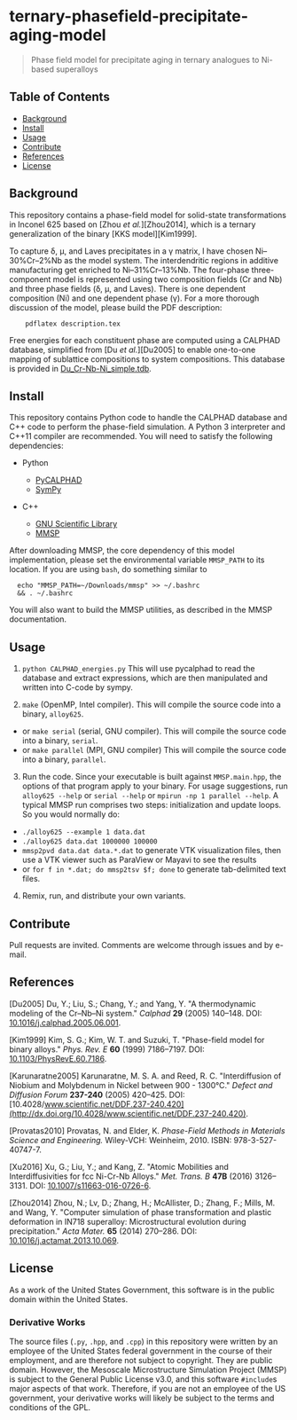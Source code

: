 # ternary-phasefield-precipitate-aging-model

> Phase field model for precipitate aging in ternary analogues to Ni-based superalloys


## Table of Contents

- [Background](Background)
- [Install](#Install)
- [Usage](#Usage)
- [Contribute](#Contribute)
- [References](#References)
- [License](#license)


## Background

This repository contains a phase-field model for solid-state transformations in
Inconel 625 based on [Zhou *et al.*][Zhou2014], which is a ternary generalization
of the binary [KKS model][Kim1999].

To capture δ, μ, and Laves precipitates in a γ matrix, I have
chosen Ni–30%Cr–2%Nb as the model system. The interdendritic regions in
additive manufacturing get enriched to Ni–31%Cr–13%Nb.
The four-phase three-component model is represented using two composition fields
(Cr and Nb) and three phase fields (δ, μ, and Laves). There is one
dependent composition (Ni) and one dependent phase (γ).
For a more thorough discussion of the model, please build the PDF description:

```
    pdflatex description.tex
```

Free energies for each constituent phase are computed using a CALPHAD database,
simplified from [Du *et al.*][Du2005] to enable one-to-one mapping of sublattice
compositions to system compositions. This database is provided in
[Du_Cr-Nb-Ni_simple.tdb](Du_Cr-Nb-Ni_simple.tdb).


## Install

This repository contains Python code to handle the CALPHAD database and C++
code to perform the phase-field simulation. A Python 3 interpreter and C++11
compiler are recommended. You will need to satisfy the following dependencies:

- Python
  - [PyCALPHAD](http://pycalphad.readthedocs.io/en/latest/)
  - [SymPy](http://www.sympy.org/en/index.html)

- C++
  - [GNU Scientific Library](https://www.gnu.org/software/gsl/)
  - [MMSP](https://github.com/mesoscale/mmsp)
  
After downloading MMSP, the core dependency of this model implementation,
please set the environmental variable ```MMSP_PATH``` to its location. If
you are using ```bash```, do something similar to

```
  echo "MMSP_PATH=~/Downloads/mmsp" >> ~/.bashrc
  && . ~/.bashrc
```

You will also want to build the MMSP utilities,
as described in the MMSP documentation.


## Usage

1. ```python CALPHAD_energies.py```
   This will use pycalphad to read the database and extract expressions,
   which are then manipulated and written into C-code by sympy.

2. ```make``` (OpenMP, Intel compiler).
  This will compile the source code into a binary, ```alloy625```.
  - or ```make serial``` (serial, GNU compiler).
  This will compile the source code into a binary, ```serial```.
  - or ```make parallel``` (MPI, GNU compiler)
  This will compile the source code into a binary, ```parallel```.

3. Run the code. Since your executable is built against ```MMSP.main.hpp```,
  the options of that program apply to your binary. For usage suggestions,
  run ```alloy625 --help``` or ```serial --help``` or
  ```mpirun -np 1 parallel --help```. A typical MMSP run comprises two steps:
  initialization and update loops. So you would normally do:
  - ```./alloy625 --example 1 data.dat```
  - ```./alloy625 data.dat 1000000 100000```
  - ```mmsp2pvd data.dat data.*.dat``` to generate VTK visualization files,
    then use a VTK viewer such as ParaView or Mayavi to see the results
  - or ```for f in *.dat; do mmsp2tsv $f; done``` to generate tab-delimited
  text files.

4. Remix, run, and distribute your own variants.


## Contribute

Pull requests are invited. Comments are welcome through issues and by e-mail.


## References

[Du2005]  Du, Y.; Liu, S.; Chang, Y.; and Yang, Y.
          "A thermodynamic modeling of the Cr–Nb–Ni system."
          *Calphad* **29** (2005) 140–148.
          DOI: [10.1016/j.calphad.2005.06.001](http://dx.doi.org/10.1016/j.calphad.2005.06.001).

[Kim1999] Kim, S. G.; Kim, W. T. and Suzuki, T.
		  "Phase-field model for binary alloys."
		  *Phys. Rev. E* **60** (1999) 7186–7197.
		  DOI: [10.1103/PhysRevE.60.7186](http://dx.doi.org/10.1103/PhysRevE.60.7186).

[Karunaratne2005] Karunaratne, M. S. A. and Reed, R. C.
		          "Interdiffusion of Niobium and Molybdenum in Nickel between 900 - 1300&deg;C."
		          *Defect and Diffusion Forum* **237-240** (2005) 420–425.
		          DOI: [10.4028/www.scientific.net/DDF.237-240.420](http://dx.doi.org/10.4028/www.scientific.net/DDF.237-240.420).

[Provatas2010] Provatas, N. and Elder, K.
		       *Phase-Field Methods in Materials Science and Engineering.*
		       Wiley-VCH: Weinheim, 2010.
		       ISBN: 978-3-527-40747-7.

[Xu2016] Xu, G.; Liu, Y.; and Kang, Z.
		 "Atomic Mobilities and Interdiffusivities for fcc Ni-Cr-Nb Alloys."
		 *Met. Trans. B* **47B** (2016) 3126–3131.
		 DOI: [10.1007/s11663-016-0726-6](http://dx.doi.org/10.1007/s11663-016-0726-6).

[Zhou2014] Zhou, N.; Lv, D.; Zhang, H.; McAllister, D.; Zhang, F.; Mills, M. and Wang, Y.
		   "Computer simulation of phase transformation and plastic deformation in IN718 superalloy: Microstructural evolution during precipitation."
		   *Acta Mater.* **65** (2014) 270–286.
		   DOI: [10.1016/j.actamat.2013.10.069](http://dx.doi.org/10.1016/j.actamat.2013.10.069).


## License

As a work of the United States Government, this software is in the public domain within the United States.


### Derivative Works

The source files (```.py```, ```.hpp```, and ```.cpp```) in this repository were
written by an employee of the United States federal government in the course of
their employment, and are therefore not subject to copyright. They are public
domain. However, the Mesoscale Microstructure Simulation Project (MMSP) is subject
to the General Public License v3.0, and this software ```#include```s major
aspects of that work. Therefore, if you are not an employee of the US government,
your derivative works will likely be subject to the terms and conditions of the GPL.
